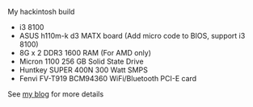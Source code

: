 My hackintosh build

* i3 8100
* ASUS h110m-k d3 MATX board (Add micro code to BIOS, support i3 8100)
* 8G x 2 DDR3 1600 RAM (For AMD only)
* Micron 1100 256 GB Solid State Drive
* Huntkey SUPER 400N 300 Watt SMPS
* Fenvi FV-T919 BCM94360 WiFi/Bluetooth PCI-E card

See [my blog](http://www.ooso.net/archives/793) for more details
